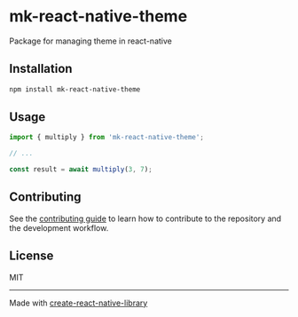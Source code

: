 # mk-react-native-theme

Package for managing theme in react-native

## Installation

```sh
npm install mk-react-native-theme
```

## Usage


```js
import { multiply } from 'mk-react-native-theme';

// ...

const result = await multiply(3, 7);
```


## Contributing

See the [contributing guide](CONTRIBUTING.md) to learn how to contribute to the repository and the development workflow.

## License

MIT

---

Made with [create-react-native-library](https://github.com/callstack/react-native-builder-bob)
